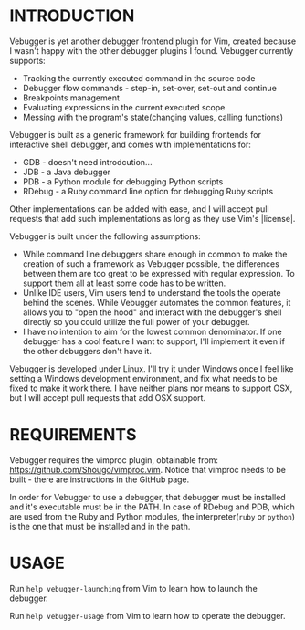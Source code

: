 INTRODUCTION
============

Vebugger is yet another debugger frontend plugin for Vim, created because I
wasn't happy with the other debugger plugins I found. Vebugger currently
supports:

 * Tracking the currently executed command in the source code
 * Debugger flow commands - step-in, set-over, set-out and continue
 * Breakpoints management
 * Evaluating expressions in the current executed scope
 * Messing with the program's state(changing values, calling functions)

Vebugger is built as a generic framework for building frontends for
interactive shell debugger, and comes with implementations for:

 * GDB - doesn't need introdcution...
 * JDB - a Java debugger
 * PDB - a Python module for debugging Python scripts
 * RDebug - a Ruby command line option for debugging Ruby scripts

Other implementations can be added with ease, and I will accept pull requests
that add such implementations as long as they use Vim's |license|.

Vebugger is built under the following assumptions:

 * While command line debuggers share enough in common to make the creation
   of such a framework as Vebugger possible, the differences between them are
   too great to be expressed with regular expression. To support them all at
   least some code has to be written.
 * Unlike IDE users, Vim users tend to understand the tools the operate behind
   the scenes. While Vebugger automates the common features, it allows you to
   "open the hood" and interact with the debugger's shell directly so you could
   utilize the full power of your debugger.
 * I have no intention to aim for the lowest common denominator. If one
   debugger has a cool feature I want to support, I'll implement it even if the
   other debuggers don't have it.

Vebugger is developed under Linux. I'll try it under Windows once I feel like
setting a Windows development environment, and fix what needs to be fixed to
make it work there. I have neither plans nor means to support OSX, but I will
accept pull requests that add OSX support.

REQUIREMENTS
============

Vebugger requires the vimproc plugin, obtainable from:
https://github.com/Shougo/vimproc.vim.  Notice that vimproc needs to be built -
there are instructions in the GitHub page.

In order for Vebugger to use a debugger, that debugger must be installed and
it's executable must be in the PATH. In case of RDebug and PDB, which are used
from the Ruby and Python modules, the interpreter(`ruby` or `python`) is the
one that must be installed and in the path.

USAGE
=====

Run `help vebugger-launching` from Vim to learn how to launch the debugger.

Run `help vebugger-usage` from Vim to learn how to operate the debugger.

